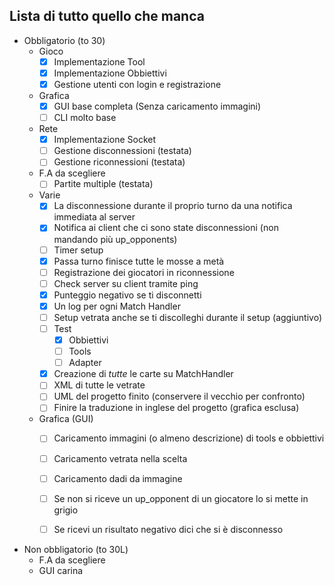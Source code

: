 ﻿## Lista di tutto quello che manca

- Obbligatorio (to 30)
	- Gioco
		- [X] Implementazione Tool
		- [X] Implementazione Obbiettivi
		- [X] Gestione utenti con login e registrazione
	- Grafica
		- [X] GUI base completa (Senza caricamento immagini)
		- [ ] CLI molto base
	- Rete
		- [X] Implementazione Socket
		- [ ] Gestione disconnessioni (testata)
		- [ ] Gestione riconnessioni (testata)
	- F.A da scegliere
	    - [ ] Partite multiple (testata)
	
	- Varie
	    - [X] La disconnessione durante il proprio turno da una notifica immediata al server
		- [X] Notifica ai client che ci sono state disconnessioni (non mandando più up_opponents)
		- [ ] Timer setup
		- [X] Passa turno finisce tutte le mosse a metà
		- [ ] Registrazione dei giocatori in riconnessione
		- [ ] Check server su client tramite ping 
		- [X] Punteggio negativo se ti disconnetti
		- [X] Un log per ogni Match Handler
		- [ ] Setup vetrata anche se ti discolleghi durante il setup (aggiuntivo)
		- [ ] Test
            - [X] Obbiettivi
        	- [ ] Tools
			- [ ] Adapter
        - [X] Creazione di <i>tutte</i> le carte su MatchHandler
        - [ ] XML di tutte le vetrate
	    - [ ] UML del progetto finito (conservere il vecchio per confronto)
	    - [ ] Finire la traduzione in inglese del progetto (grafica esclusa)
	
	- Grafica (GUI)
	    - [ ] Caricamento immagini (o almeno descrizione) di tools e obbiettivi
		- [ ] Caricamento vetrata nella scelta
		- [ ] Caricamento dadi da immagine
		- [ ] Se non si riceve un up_opponent di un giocatore lo si mette in grigio
		- [ ] Se ricevi un risultato negativo dici che si è disconnesso
		
	
- Non obbligatorio (to 30L)
	- F.A da scegliere
	- GUI carina
	
	
